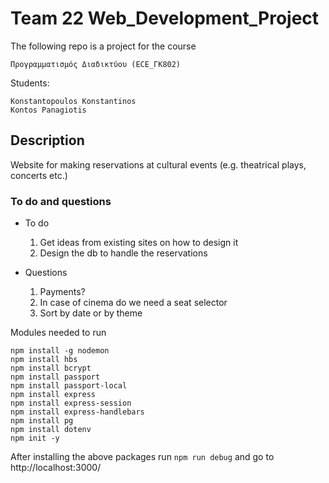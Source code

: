 # Team 22 Web_Development_Project

The following repo is a project for the course
```
Προγραμματισμός Διαδικτύου (ECE_ΓΚ802)
```
Students:
```
Konstantopoulos Konstantinos
Kontos Panagiotis
```
## Description
Website for making reservations at cultural events
(e.g. theatrical plays, concerts etc.)


### To do and questions
- To do 
    1. Get ideas from existing sites on how to design it
    2. Design the db to handle the reservations

- Questions
    1. Payments?
    2. In case of cinema do we need a seat selector
    3. Sort by date or by theme 

Modules needed to run
```
npm install -g nodemon
npm install hbs
npm install bcrypt
npm install passport
npm install passport-local
npm install express
npm install express-session
npm install express-handlebars
npm install pg
npm install dotenv
npm init -y
```

After installing the above packages run ```npm run debug``` and go to http://localhost:3000/